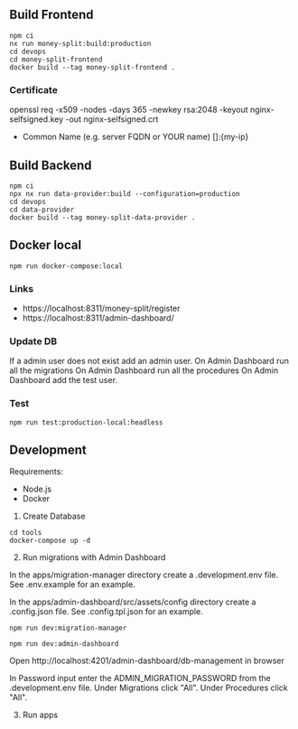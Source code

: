 ## Build Frontend

```terminal
npm ci
nx run money-split:build:production
cd devops
cd money-split-frontend
docker build --tag money-split-frontend .
```

### Certificate
openssl req -x509 -nodes -days 365 -newkey rsa:2048 -keyout nginx-selfsigned.key -out nginx-selfsigned.crt
- Common Name (e.g. server FQDN or YOUR name) []:{my-ip}

## Build Backend

```terminal
npm ci
npx nx run data-provider:build --configuration=production
cd devops
cd data-provider
docker build --tag money-split-data-provider .
```

## Docker local

```
npm run docker-compose:local
```

### Links
 - https://localhost:8311/money-split/register
 - https://localhost:8311/admin-dashboard/

### Update DB

If a admin user does not exist add an admin user.
On Admin Dashboard run all the migrations
On Admin Dashboard run all the procedures
On Admin Dashboard add the test user.

### Test

```
npm run test:production-local:headless
```

## Development

Requirements:
- Node.js
- Docker

1. Create Database

```terminal
cd tools
docker-compose up -d
```

2. Run migrations with Admin Dashboard

In the apps/migration-manager directory create a .development.env file.
See .env.example for an example.

In the apps/admin-dashboard/src/assets/config directory create a .config.json file.
See .config.tpl.json for an example.

```terminal
npm run dev:migration-manager
```
```terminal
npm run dev:admin-dashboard
```

Open http://localhost:4201/admin-dashboard/db-management in browser

In Password input enter the ADMIN_MIGRATION_PASSWORD from the .development.env file.
Under Migrations click "All".
Under Procedures click "All".

3. Run apps

